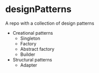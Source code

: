 # designPatterns
A repo with a collection of design patterns
* Creational patterns
  * Singleton
  * Factory
  * Abstract factory
  * Builder
* Structural patterns
    * Adapter